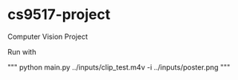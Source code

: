 # cs9517-project
Computer Vision Project

Run with 

""" 
python main.py ../inputs/clip_test.m4v -i ../inputs/poster.png
"""
